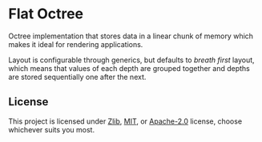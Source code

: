 # Flat Octree

Octree implementation that stores data in a linear chunk of memory which makes
it ideal for rendering applications.

Layout is configurable through generics, but defaults to _breath first_ layout,
which means that values of each depth are grouped together and depths are stored
sequentially one after the next.

## License

This project is licensed under [Zlib](./LICENSE_ZLIB), [MIT](./LICENSE_MIT), or
[Apache-2.0](./LICENSE_APACHE) license, choose whichever suits you most.
